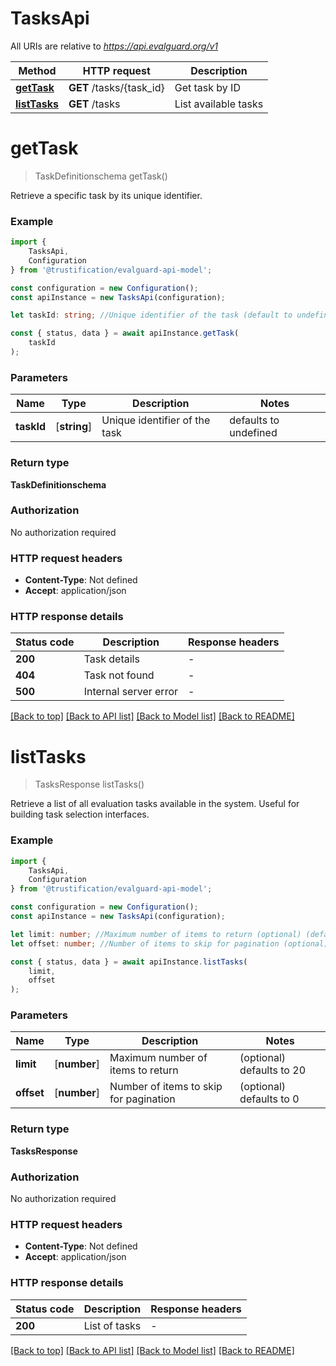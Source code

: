 # TasksApi

All URIs are relative to *https://api.evalguard.org/v1*

|Method | HTTP request | Description|
|------------- | ------------- | -------------|
|[**getTask**](#gettask) | **GET** /tasks/{task_id} | Get task by ID|
|[**listTasks**](#listtasks) | **GET** /tasks | List available tasks|

# **getTask**
> TaskDefinitionschema getTask()

Retrieve a specific task by its unique identifier. 

### Example

```typescript
import {
    TasksApi,
    Configuration
} from '@trustification/evalguard-api-model';

const configuration = new Configuration();
const apiInstance = new TasksApi(configuration);

let taskId: string; //Unique identifier of the task (default to undefined)

const { status, data } = await apiInstance.getTask(
    taskId
);
```

### Parameters

|Name | Type | Description  | Notes|
|------------- | ------------- | ------------- | -------------|
| **taskId** | [**string**] | Unique identifier of the task | defaults to undefined|


### Return type

**TaskDefinitionschema**

### Authorization

No authorization required

### HTTP request headers

 - **Content-Type**: Not defined
 - **Accept**: application/json


### HTTP response details
| Status code | Description | Response headers |
|-------------|-------------|------------------|
|**200** | Task details |  -  |
|**404** | Task not found |  -  |
|**500** | Internal server error |  -  |

[[Back to top]](#) [[Back to API list]](../README.md#documentation-for-api-endpoints) [[Back to Model list]](../README.md#documentation-for-models) [[Back to README]](../README.md)

# **listTasks**
> TasksResponse listTasks()

Retrieve a list of all evaluation tasks available in the system. Useful for building task selection interfaces. 

### Example

```typescript
import {
    TasksApi,
    Configuration
} from '@trustification/evalguard-api-model';

const configuration = new Configuration();
const apiInstance = new TasksApi(configuration);

let limit: number; //Maximum number of items to return (optional) (default to 20)
let offset: number; //Number of items to skip for pagination (optional) (default to 0)

const { status, data } = await apiInstance.listTasks(
    limit,
    offset
);
```

### Parameters

|Name | Type | Description  | Notes|
|------------- | ------------- | ------------- | -------------|
| **limit** | [**number**] | Maximum number of items to return | (optional) defaults to 20|
| **offset** | [**number**] | Number of items to skip for pagination | (optional) defaults to 0|


### Return type

**TasksResponse**

### Authorization

No authorization required

### HTTP request headers

 - **Content-Type**: Not defined
 - **Accept**: application/json


### HTTP response details
| Status code | Description | Response headers |
|-------------|-------------|------------------|
|**200** | List of tasks |  -  |

[[Back to top]](#) [[Back to API list]](../README.md#documentation-for-api-endpoints) [[Back to Model list]](../README.md#documentation-for-models) [[Back to README]](../README.md)

